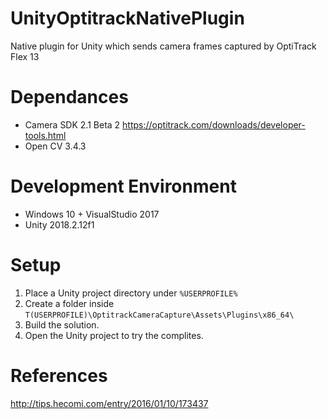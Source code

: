 # UnityOptitrackNativePlugin
Native plugin for Unity which sends camera frames captured by OptiTrack Flex 13

# Dependances
* Camera SDK 2.1 Beta 2 https://optitrack.com/downloads/developer-tools.html
* Open CV 3.4.3

# Development Environment
* Windows 10 + VisualStudio 2017
* Unity 2018.2.12f1

# Setup
1. Place a Unity project directory under ```%USERPROFILE%```
2. Create a folder inside ```T(USERPROFILE)\OptitrackCameraCapture\Assets\Plugins\x86_64\```
3. Build the solution.
4. Open the Unity project to try the complites.

# References
http://tips.hecomi.com/entry/2016/01/10/173437
